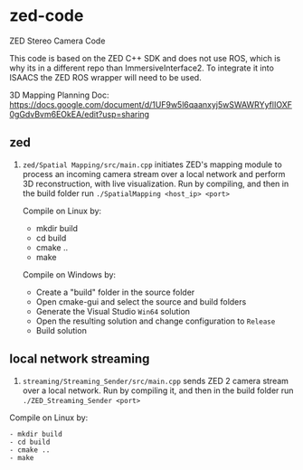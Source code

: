 # zed-code
ZED Stereo Camera Code

This code is based on the ZED C++ SDK and does not use ROS, which is why its in a different repo than ImmersiveInterface2.
To integrate it into ISAACS the ZED ROS wrapper will need to be used. 

3D Mapping Planning Doc: https://docs.google.com/document/d/1UF9w5l6qaanxyj5wSWAWRYyflIOXF0gGdvBvm6EOkEA/edit?usp=sharing


## zed


1. `zed/Spatial Mapping/src/main.cpp` initiates ZED's mapping module to process an incoming camera stream over a local network and perform 3D reconstruction, with live visualization. Run by compiling, and then in the build folder run `./SpatialMapping <host_ip> <port>`

	Compile on Linux by:

    - mkdir build
    - cd build
    - cmake ..
    - make

    Compile on Windows by:
    - Create a "build" folder in the source folder
	- Open cmake-gui and select the source and build folders
	- Generate the Visual Studio `Win64` solution
	- Open the resulting solution and change configuration to `Release`
	- Build solution


## local network streaming

1. `streaming/Streaming_Sender/src/main.cpp` sends ZED 2 camera stream over a local network. Run by compiling it, and then in the build folder run `./ZED_Streaming_Sender <port>`

Compile on Linux by:

    - mkdir build
    - cd build
    - cmake ..
    - make

